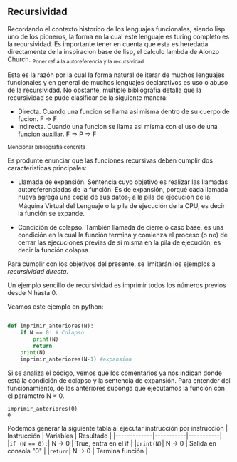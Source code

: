 ## Recursividad

Recordando el contexto historico de los lenguajes funcionales, siendo lisp uno de los pioneros, la forma en la cual este lenguaje es turing completo es la recursividad. Es importante tener en cuenta que esta es heredada directamente de la inspiracion base de lisp, el calculo lambda de Alonzo Church. <sub>Poner ref a la autoreferencia y la recursividad</sub>

Esta es la razón por la cual la forma natural de iterar de muchos lenguajes funcionales y en general de muchos lenguajes declarativos es uso o abuso de la recursividad. 
No obstante, multiple bibliografia detalla que la recursividad se pude clasificar de la siguiente manera: 
* Directa. Cuando una funcion se llama asi misma dentro de su cuerpo de fucion. F => F
* Indirecta. Cuando una funcion se llama asi misma con el uso de una funcion auxiliar. F => P => F

<sub> Menciónar bibliografía concreta </sub>

Es produnte enunciar que las funciones recursivas deben cumplir dos caracteristicas principales:

* Llamada de expansión. Sentencia cuyo objetivo es realizar las llamadas autoreferenciadas de la función. Es de expansión, porqué cada llamada nueva agrega una copia de sus datos<sub>?</sub> a la pila de ejecución de la Máquina Virtual del Lenguaje o la pila de ejecución de la CPU, es decir la función se expande.

* Condición de colapso. También llamada de cierre o caso base, es una condición en la cual la función termina y comienza el proceso (o no) de cerrar las ejecuciones previas de si misma en la pila de ejecución, es decir la función colapsa.

Para cumplir con los objetivos del presente, se limitarán los ejemplos a *recursividad directa*.

Un ejemplo sencillo de recursividad es imprimir todos los números previos desde N hasta 0.

Veamos este ejemplo en python:

```python

def imprimir_anteriores(N):
    if N == 0: # Colapso
        print(N)
        return
    print(N)
    imprimir_anteriores(N-1) #expansion


```
Si se analiza el código, vemos que los comentarios ya nos indican donde está la condición de colapso y la sentencia de expansión. Para entender del funcionamiento, de las anteriores suponga que ejecutamos la función con el parámetro N = 0.
```
imprimir_anteriores(0)
0
```
Podemos generar la siguiente tabla al ejecutar instrucción por instrucción 
| Instrucción | Variables | Resultado |
|-------------|-----------|-----------|
|```if (N == 0):```| N -> 0 | True, entra en el if |
|```print(N)```| N -> 0 | Salida en consola "0" |
|```return```| N -> 0 | Termina función |
